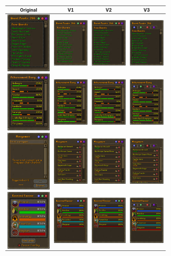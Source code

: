 | Original | V1 | V2 | V3
| --- | --- | --- | --- |
| ![asd](./exports/quests-original.png) | ![asd](./exports/quests.png) | ![asd](./exports/quests-alt.png) | ![asd](./exports/quests-alt-2.png) |
| ![asd](./exports/achievements-original.png) | ![asd](./exports/achievements.png) | ![asd](./exports/achievements-alt.png) | ![asd](./exports/achievements-alt-2.png) |
| ![asd](./exports/minigames-original.png) | ![asd](./exports/minigames.png) | ![asd](./exports/minigames-alt.png) | ![asd](./exports/minigames-alt-2.png) |
| ![asd](./exports/kourend-original.png) | ![asd](./exports/kourend.png) | ![asd](./exports/kourend-alt.png) | ![asd](./exports/kourend-alt-2.png) |
